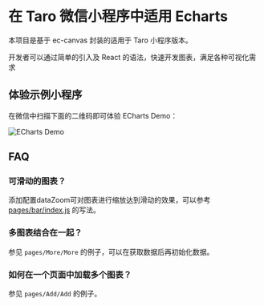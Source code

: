 # 在 Taro 微信小程序中适用 Echarts

本项目是基于 ec-canvas 封装的适用于 Taro 小程序版本。

开发者可以通过简单的引入及 React 的语法，快速开发图表，满足各种可视化需求

## 体验示例小程序

在微信中扫描下面的二维码即可体验 ECharts Demo：

![ECharts Demo](img/weixin-app.jpg)

## FAQ
### 可滑动的图表？

添加配置dataZoom可对图表进行缩放达到滑动的效果，可以参考 [pages/bar/index.js](/blob/master/pages/bar/index.js) 的写法。

### 多图表结合在一起？

参见 `pages/More/More` 的例子，可以在获取数据后再初始化数据。

### 如何在一个页面中加载多个图表？

参见 `pages/Add/Add` 的例子。


